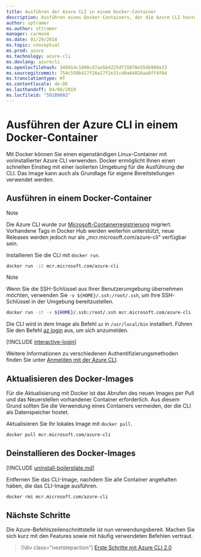 ```yaml
---
title: Ausführen der Azure CLI in einem Docker-Container
description: Ausführen eines Docker-Containers, der die Azure CLI hostet
author: sptramer
ms.author: sttramer
manager: carmonm
ms.date: 01/29/2018
ms.topic: conceptual
ms.prod: azure
ms.technology: azure-cli
ms.devlang: azurecli
ms.openlocfilehash: 346014c1890cd7aa5b4225df15078e55db908a33
ms.sourcegitcommit: 754c550b417f26e27f2e31cd0a04826aa8ff4f64
ms.translationtype: HT
ms.contentlocale: de-DE
ms.lasthandoff: 04/08/2019
ms.locfileid: "59289082"
---
```

# <a name="run-azure-cli-in-a-docker-container"></a>Ausführen der Azure CLI in einem Docker-Container

Mit Docker können Sie einen eigenständigen Linux-Container mit vorinstallierter Azure CLI verwenden. Docker ermöglicht Ihnen einen schnellen Einstieg mit einer isolierten Umgebung für die Ausführung der CLI. Das Image kann auch als Grundlage für eigene Bereitstellungen verwendet werden.

## <a name="run-in-a-docker-container"></a>Ausführen in einem Docker-Container

> [!NOTE]
> Die Azure CLI wurde zur [Microsoft-Containerregistrierung](https://azure.microsoft.com/services/container-registry) migriert. Vorhandene Tags in Docker Hub werden weiterhin unterstützt, neue Releases werden jedoch nur als „mcr.microsoft.com/azure-cli“ verfügbar sein.

Installieren Sie die CLI mit `docker run`.

   ```bash
   docker run -it mcr.microsoft.com/azure-cli
   ```

> [!NOTE]
> Wenn Sie die SSH-Schlüssel aus Ihrer Benutzerumgebung übernehmen möchten, verwenden Sie `-v ${HOME}/.ssh:/root/.ssh`, um Ihre SSH-Schlüssel in der Umgebung bereitzustellen.
>
> ```bash
> docker run -it -v ${HOME}/.ssh:/root/.ssh mcr.microsoft.com/azure-cli
> ```

Die CLI wird in dem Image als Befehl `az` in `/usr/local/bin` installiert. Führen Sie den Befehl [az login](/cli/azure/reference-index#az-login) aus, um sich anzumelden.

[!INCLUDE [interactive-login](includes/interactive-login.md)]

Weitere Informationen zu verschiedenen Authentifizierungsmethoden finden Sie unter [Anmelden mit der Azure CLI](authenticate-azure-cli.md).

## <a name="update-docker-image"></a>Aktualisieren des Docker-Images

Für die Aktualisierung mit Docker ist das Abrufen des neuen Images per Pull und das Neuerstellen vorhandener Container erforderlich. Aus diesem Grund sollten Sie die Verwendung eines Containers vermeiden, der die CLI als Datenspeicher hostet.

Aktualisieren Sie Ihr lokales Image mit `docker pull`.

```bash
docker pull mcr.microsoft.com/azure-cli
```

## <a name="uninstall-docker-image"></a>Deinstallieren des Docker-Images

[!INCLUDE [uninstall-boilerplate.md](includes/uninstall-boilerplate.md)]

Entfernen Sie das CLI-Image, nachdem Sie alle Container angehalten haben, die das CLI-Image ausführen.

```bash
docker rmi mcr.microsoft.com/azure-cli
```

## <a name="next-steps"></a>Nächste Schritte

Die Azure-Befehlszeilenschnittstelle ist nun verwendungsbereit. Machen Sie sich kurz mit den Features sowie mit häufig verwendeten Befehlen vertraut.

> [!div class="nextstepaction"]
> [Erste Schritte mit Azure CLI 2.0](get-started-with-azure-cli.md)
